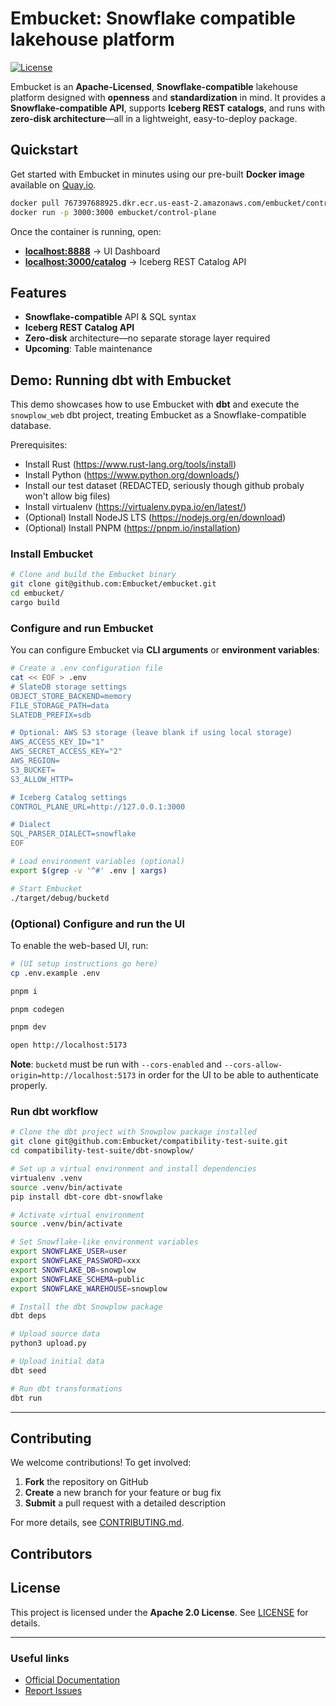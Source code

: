 # Embucket: Snowflake compatible lakehouse platform  

[![License](https://img.shields.io/badge/License-Apache_2.0-blue.svg)](https://opensource.org/licenses/Apache-2.0)

Embucket is an **Apache-Licensed**, **Snowflake-compatible** lakehouse platform designed with **openness** and **standardization** in mind. It provides a **Snowflake-compatible API**, supports **Iceberg REST catalogs**, and runs with **zero-disk architecture**—all in a lightweight, easy-to-deploy package.  

## Quickstart  

Get started with Embucket in minutes using our pre-built **Docker image** available on [Quay.io](https://quay.io/repository/embucket/embucket).  

```sh
docker pull 767397688925.dkr.ecr.us-east-2.amazonaws.com/embucket/control-plane
docker run -p 3000:3000 embucket/control-plane
```

Once the container is running, open:  

- **[localhost:8888](http://localhost:8888)** → UI Dashboard  
- **[localhost:3000/catalog](http://localhost:3000/catalog)** → Iceberg REST Catalog API  

## Features  

- **Snowflake-compatible** API & SQL syntax  
- **Iceberg REST Catalog API**  
- **Zero-disk** architecture—no separate storage layer required  
- **Upcoming**: Table maintenance  

## Demo: Running dbt with Embucket  

This demo showcases how to use Embucket with **dbt** and execute the `snowplow_web` dbt project, treating Embucket as a Snowflake-compatible database.

Prerequisites:
* Install Rust (https://www.rust-lang.org/tools/install)
* Install Python (https://www.python.org/downloads/)
* Install our test dataset (REDACTED, seriously though github probaly won't allow big files)
* Install virtualenv (https://virtualenv.pypa.io/en/latest/)
* (Optional) Install NodeJS LTS (https://nodejs.org/en/download)
* (Optional) Install PNPM (https://pnpm.io/installation)

### Install Embucket  

```sh
# Clone and build the Embucket binary
git clone git@github.com:Embucket/embucket.git
cd embucket/
cargo build
```

### Configure and run Embucket  

You can configure Embucket via **CLI arguments** or **environment variables**:

```sh
# Create a .env configuration file
cat << EOF > .env
# SlateDB storage settings
OBJECT_STORE_BACKEND=memory
FILE_STORAGE_PATH=data
SLATEDB_PREFIX=sdb

# Optional: AWS S3 storage (leave blank if using local storage)
AWS_ACCESS_KEY_ID="1"
AWS_SECRET_ACCESS_KEY="2"
AWS_REGION=
S3_BUCKET=
S3_ALLOW_HTTP=

# Iceberg Catalog settings
CONTROL_PLANE_URL=http://127.0.0.1:3000

# Dialect
SQL_PARSER_DIALECT=snowflake
EOF

# Load environment variables (optional)
export $(grep -v '^#' .env | xargs)

# Start Embucket
./target/debug/bucketd
```

### (Optional) Configure and run the UI  

To enable the web-based UI, run:  

```sh
# (UI setup instructions go here)
cp .env.example .env

pnpm i

pnpm codegen

pnpm dev

open http://localhost:5173
```

**Note**: `bucketd` must be run with `--cors-enabled` and `--cors-allow-origin=http://localhost:5173` in order for the UI to be able to authenticate properly.

### Run dbt workflow  

```sh
# Clone the dbt project with Snowplow package installed
git clone git@github.com:Embucket/compatibility-test-suite.git
cd compatibility-test-suite/dbt-snowplow/

# Set up a virtual environment and install dependencies
virtualenv .venv
source .venv/bin/activate
pip install dbt-core dbt-snowflake

# Activate virtual environment
source .venv/bin/activate

# Set Snowflake-like environment variables
export SNOWFLAKE_USER=user
export SNOWFLAKE_PASSWORD=xxx
export SNOWFLAKE_DB=snowplow
export SNOWFLAKE_SCHEMA=public
export SNOWFLAKE_WAREHOUSE=snowplow

# Install the dbt Snowplow package
dbt deps

# Upload source data
python3 upload.py

# Upload initial data
dbt seed

# Run dbt transformations
dbt run
```

---

## Contributing  

We welcome contributions! To get involved:  

1. **Fork** the repository on GitHub  
2. **Create** a new branch for your feature or bug fix  
3. **Submit** a pull request with a detailed description  

For more details, see [CONTRIBUTING.md](CONTRIBUTING.md).  

## Contributors

<!-- readme: contributors -start -->
<!-- readme: contributors -end -->

## License  

This project is licensed under the **Apache 2.0 License**. See [LICENSE](LICENSE) for details.  

---

### Useful links  

- [Official Documentation](https://github.com/Embucket/embucket/docs)  
- [Report Issues](https://github.com/Embucket/embucket/issues)  

